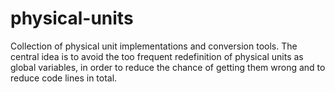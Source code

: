 # physical-units
Collection of physical unit implementations and conversion tools.
The central idea is to avoid the too frequent redefinition of
physical units as global variables, in order to reduce the
chance of getting them wrong and to reduce code lines in total.

